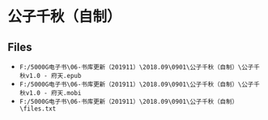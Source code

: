 # 公子千秋（自制）

## Files

- `F:/5000G电子书\06-书库更新（201911）\2018.09\0901\公子千秋（自制）\公子千秋v1.0 - 府天.epub`
- `F:/5000G电子书\06-书库更新（201911）\2018.09\0901\公子千秋（自制）\公子千秋v1.0 - 府天.mobi`
- `F:/5000G电子书\06-书库更新（201911）\2018.09\0901\公子千秋（自制）\files.txt`
